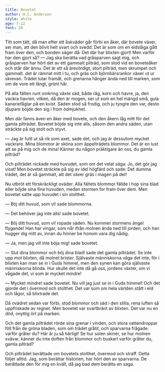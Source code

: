 ```yaml
---
title: Bovetet
author: H.C. Andersen
style: white
age: 7-12
font: 20
---
```


Titt som tätt, då man efter ett åskväder går förbi en åker, där bovete växer, ser man, att den blivit helt svart och svedd. Det är som om en eldslåga gått fram över den, och bonden säger då: Det där har blixten gjort! Men varför har den gjort så? — Jag ska berätta vad gråsparven sagt mig, och gråsparven har hört det av ett gammalt pilträd, som stod vid en boveteåker och står där ännu. Det är ett så ärevördigt, stort pilträd, men skrumpet och gammalt. det är rämnat mitt i tu, och gräs och björnbärsrankor växer ut ur skrevan. Trädet lutar framåt, och grenarna hänger ända ned till marken, som om de vore ett långt, grönt hår.

På alla fälten runt omkring växte säd, både råg, korn och havre, ja, den vackra havren, vilken, då den är mogen, ser ut som en hel mängd små, gula kanariefåglar på en kvist.
Säden stod så frodig, och ju tyngre den var, desto djupare böjde den sig i from ödmjukhet.

Men där fanns även en åker med bovete, och den åkern låg mitt för det gamla pilträdet. Bovetet böjde sig inte alls, såsom den andra säden, utan sträckte på sig stolt och styvt.

— Jag är fullt ut så rik som axet, sade det, och jag är dessutom mycket vackrare. Mina blommor är sköna som äppelträdets blommor. Det är en lust att se på mig och de mina!
Känner du någon präktigare än oss, du gamla pilträd?

Och pilträdet nickade med huvudet, som om det velat säga: Jo, det gör jag visst! Men bovetet sträckte på sig av idel högfärd och sade: Det dumma trädet, det är så gammalt, att
det växer gräs i magen på det!

Nu utbröt ett förskräckligt oväder. Alla fältets blommor fällde i hop sina blad eller böjde sina fina huvuden, medan stormen for fram över dem. Men bovetet satte upp huvudet i sin stolthet.

— Böj ditt huvud, som vi! sade blommorna.

— Det behöver jag inte alls! sade bovetet.

— Böj ditt huvud, som vi! ropade säden. Nu kommer stormens ängel flygande! Han har vingar, som når ifrån molnen ända ned till jorden, och han hugger dig mitt av, innan du hinner be honom vara dig nådig.

— Ja, men jag vill inte böja mig! sade bovetet.

— Slut dina blommor och böj dina blad! sade det gamla pilträdet. Se inte upp mot blixten, då molnet brister. Självaste människorna våga det inte, för i blixten kan man se in i
Guds himmel, men den synen kan göra självaste människorna blinda. Hur skulle det inte då gå oss, jordens växter, om vi vågade det, vi som är mycket mindre!

— Mycket mindre! sade bovetet. Nu vill jag just se in i Guds himmel! Och det gjorde det i övermod och stolthet. Det var som om hela världen stått i eld och lågor, så
blixtrade det.

Då ovädret sedan var förbi, stod blommor och säd i den stilla, rena luften så uppfriskade av regnet. Men bovetet var svartbränt av blixten. Det var nu en död, onyttig ört på marken.

Och det gamla pilträdet rörde sina grenar i vinden, och stora vattendroppar föll från de gröna bladen, som om trädet gråtit, och sparvarna frågade: varför gråter du? Här är ju så härligt! Se hur solen skiner, se hur molnen svävar, känner du inte doften från blommor och buskar! varför gråter du, gamla pilträd?

Och pilträdet berättade om bovetets stolthet, övermod och straff. Detta följer alltid. Jag, som berättar historien, har hört den av sparvarna. De berättade den för mig en kväll, då jag bad dem berätta en saga.
